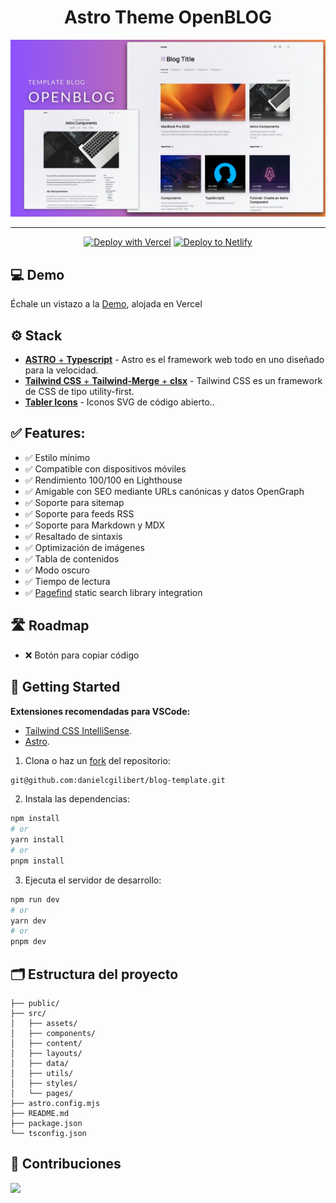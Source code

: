 <h1 align="center">
 Astro Theme OpenBLOG
</h1>

<div align="center">

<img src="public/project.png" alt="Screenshot" />

<hr/>

[![Deploy with Vercel](https://vercel.com/button)](https://vercel.com/new/clone?repository-url=https%3A%2F%2Fgithub.com%2Fdanielcgilibert%2Fblog-template)
[![Deploy to Netlify](https://www.netlify.com/img/deploy/button.svg)](https://app.netlify.com/start/deploy?repository=https://github.com/danielcgilibert/blog-template)

</div>

## 💻 Demo

Échale un vistazo a la [Demo](https://blog-template-gray.vercel.app/), alojada en Vercel

## ⚙️ Stack

- [**ASTRO** + **Typescript**](https://astro.build/) - Astro es el framework web todo en uno diseñado para la velocidad.
- [**Tailwind CSS** + **Tailwind-Merge** + **clsx**](https://tailwindcss.com/) - Tailwind CSS es un framework de CSS de tipo utility-first.
- [**Tabler Icons**](https://tabler-icons.io/i/) - Iconos SVG de código abierto..

## ✅ Features:

- ✅ Estilo mínimo
- ✅ Compatible con dispositivos móviles
- ✅ Rendimiento 100/100 en Lighthouse
- ✅ Amigable con SEO mediante URLs canónicas y datos OpenGraph
- ✅ Soporte para sitemap
- ✅ Soporte para feeds RSS
- ✅ Soporte para Markdown y MDX
- ✅ Resaltado de sintaxis
- ✅ Optimización de imágenes
- ✅ Tabla de contenidos
- ✅ Modo oscuro
- ✅ Tiempo de lectura
- ✅ [Pagefind](https://pagefind.app/) static search library integration

## 🛣️ Roadmap

- ❌ Botón para copiar código

## 🚀 Getting Started

**Extensiones recomendadas para VSCode:**

- [Tailwind CSS IntelliSense](https://marketplace.visualstudio.com/items?itemName=bradlc.vscode-tailwindcss).
- [Astro](https://marketplace.visualstudio.com/items?itemName=astro-build.astro-vscode).

1. Clona o haz un [fork](https://github.com/danielcgilibert/blog-template/fork) del repositorio:

```bash
git@github.com:danielcgilibert/blog-template.git
```

2. Instala las dependencias:

```bash
npm install
# or
yarn install
# or
pnpm install
```

3. Ejecuta el servidor de desarrollo:

```bash
npm run dev
# or
yarn dev
# or
pnpm dev
```

## 🗂️ Estructura del proyecto

```
├── public/
├── src/
│   ├── assets/
│   ├── components/
│   ├── content/
│   ├── layouts/
│   ├── data/
│   ├── utils/
│   ├── styles/
│   └── pages/
├── astro.config.mjs
├── README.md
├── package.json
└── tsconfig.json
```

## 👋 Contribuciones

<a href="https://github.com/danielcgilibert/blog-template/graphs/contributors">
  <img src="https://contrib.rocks/image?repo=danielcgilibert/blog-template" />
</a>
